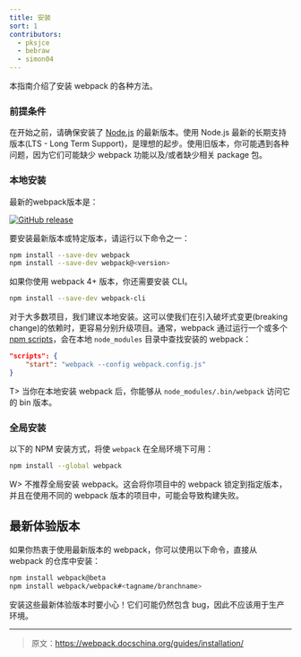 ```yaml
---
title: 安装
sort: 1
contributors:
  - pksjce
  - bebraw
  - simon04
---
```


本指南介绍了安装 webpack 的各种方法。


### 前提条件

在开始之前，请确保安装了 [Node.js](https://nodejs.org/en/) 的最新版本。使用 Node.js 最新的长期支持版本(LTS - Long Term Support)，是理想的起步。使用旧版本，你可能遇到各种问题，因为它们可能缺少 webpack 功能以及/或者缺少相关 package 包。


### 本地安装

最新的webpack版本是：

[![GitHub release](https://img.shields.io/npm/v/webpack.svg?label=webpack&style=flat-square&maxAge=3600)](https://github.com/webpack/webpack/releases)

要安装最新版本或特定版本，请运行以下命令之一：

``` bash
npm install --save-dev webpack
npm install --save-dev webpack@<version>
```

如果你使用 webpack 4+ 版本，你还需要安装 CLI。

``` bash
npm install --save-dev webpack-cli
```

对于大多数项目，我们建议本地安装。这可以使我们在引入破坏式变更(breaking change)的依赖时，更容易分别升级项目。通常，webpack 通过运行一个或多个 [npm scripts](https://docs.npmjs.com/misc/scripts)，会在本地 `node_modules` 目录中查找安装的 webpack：

```json
"scripts": {
	"start": "webpack --config webpack.config.js"
}
```

T> 当你在本地安装 webpack 后，你能够从 `node_modules/.bin/webpack` 访问它的 bin 版本。


### 全局安装

以下的 NPM 安装方式，将使 `webpack` 在全局环境下可用：

``` bash
npm install --global webpack
```

W> 不推荐全局安装 webpack。这会将你项目中的 webpack 锁定到指定版本，并且在使用不同的 webpack 版本的项目中，可能会导致构建失败。


## 最新体验版本

如果你热衷于使用最新版本的 webpack，你可以使用以下命令，直接从 webpack 的仓库中安装：

``` bash
npm install webpack@beta
npm install webpack/webpack#<tagname/branchname>
```

安装这些最新体验版本时要小心！它们可能仍然包含 bug，因此不应该用于生产环境。

***

> 原文：https://webpack.docschina.org/guides/installation/
